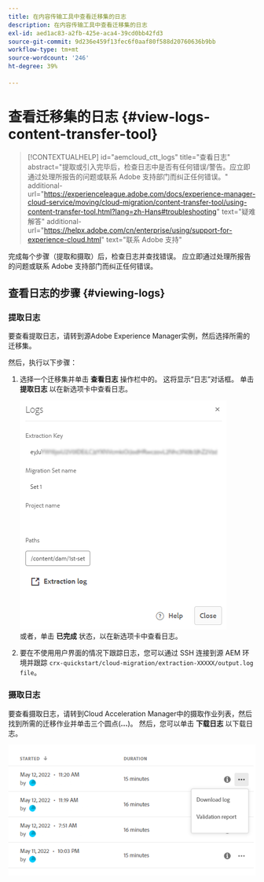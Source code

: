 ```yaml
---
title: 在内容传输工具中查看迁移集的日志
description: 在内容传输工具中查看迁移集的日志
exl-id: aed1ac83-a2fb-425e-aca4-39cd0bb42fd3
source-git-commit: 9d236e459f13fec6f0aaf80f588d20760636b9bb
workflow-type: tm+mt
source-wordcount: '246'
ht-degree: 39%

---
```


# 查看迁移集的日志 {#view-logs-content-transfer-tool}


>[!CONTEXTUALHELP]
>id="aemcloud_ctt_logs"
>title="查看日志"
>abstract="提取或引入完毕后，检查日志中是否有任何错误/警告。应立即通过处理所报告的问题或联系 Adobe 支持部门而纠正任何错误。"
>additional-url="https://experienceleague.adobe.com/docs/experience-manager-cloud-service/moving/cloud-migration/content-transfer-tool/using-content-transfer-tool.html?lang=zh-Hans#troubleshooting" text="疑难解答"
>additional-url="https://helpx.adobe.com/cn/enterprise/using/support-for-experience-cloud.html" text="联系 Adobe 支持"

完成每个步骤（提取和摄取）后，检查日志并查找错误。  应立即通过处理所报告的问题或联系 Adobe 支持部门而纠正任何错误。

## 查看日志的步骤 {#viewing-logs}

### 提取日志

要查看提取日志，请转到源Adobe Experience Manager实例，然后选择所需的迁移集。

然后，执行以下步骤：

1. 选择一个迁移集并单击 **查看日志** 操作栏中的。 这将显示“日志”对话框。 单击 **提取日志** 以在新选项卡中查看日志。

   ![图像](/help/journey-migration/content-transfer-tool/assets-ctt/cttcam25.png) \
   或者，单击 **已完成** 状态，以在新选项卡中查看日志。

1. 要在不使用用户界面的情况下跟踪日志，您可以通过 SSH 连接到源 AEM 环境并跟踪 `crx-quickstart/cloud-migration/extraction-XXXXX/output.log file`。

### 摄取日志

要查看摄取日志，请转到Cloud Acceleration Manager中的摄取作业列表，然后找到所需的迁移作业并单击三个圆点(**...**)。 然后，您可以单击 **下载日志** 以下载日志。

![图像](/help/journey-migration/content-transfer-tool/assets-ctt/cttcam28.png)
